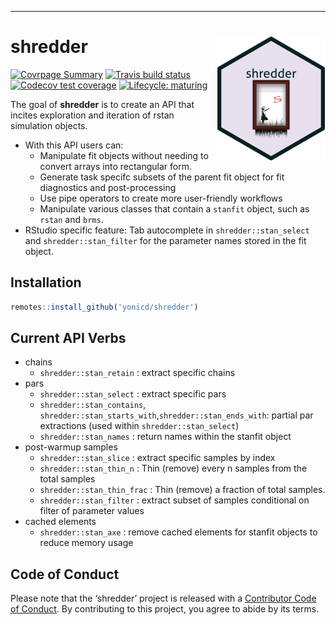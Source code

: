 
<!-- README.md is generated from README.Rmd. Please edit that file -->

<hr>

# shredder <img src="man/figures/logo_ribbon.png" align="right" class="logo"/>

<!-- badges: start -->

[![Covrpage
Summary](https://img.shields.io/badge/covrpage-Last_Build_2020_06_17-brightgreen.svg)](http://tinyurl.com/s3fr6gn)
[![Travis build
status](https://travis-ci.org/yonicd/shredder.svg?branch=master)](https://travis-ci.org/yonicd/shredder)
[![Codecov test
coverage](https://codecov.io/gh/yonicd/shredder/branch/master/graph/badge.svg)](https://codecov.io/gh/yonicd/shredder?branch=master)
[![Lifecycle:
maturing](https://img.shields.io/badge/lifecycle-maturing-blue.svg)](https://www.tidyverse.org/lifecycle/#maturing)
<!-- badges: end -->

The goal of **shredder** is to create an API that incites exploration
and iteration of rstan simulation objects.

  - With this API users can:
      - Manipulate fit objects without needing to convert arrays into
        rectangular form.
      - Generate task specifc subsets of the parent fit object for fit
        diagnostics and post-processing
      - Use pipe operators to create more user-friendly workflows
      - Manipulate various classes that contain a `stanfit` object, such
        as `rstan` and `brms`.
  - RStudio specific feature: Tab autocomplete in
    `shredder::stan_select` and `shredder::stan_filter` for the
    parameter names stored in the fit object.

## Installation

``` r
remotes::install_github('yonicd/shredder')
```

## Current API Verbs

  - chains
      - `shredder::stan_retain` : extract specific chains
  - pars
      - `shredder::stan_select` : extract specific pars
      - `shredder::stan_contains`,
        `shredder::stan_starts_with`,`shredder::stan_ends_with`: partial
        par extractions (used within `shredder::stan_select`)
      - `shredder::stan_names` : return names within the stanfit object
  - post-warmup samples
      - `shredder::stan_slice` : extract specific samples by index
      - `shredder::stan_thin_n` : Thin (remove) every n samples from the
        total samples
      - `shredder::stan_thin_frac` : Thin (remove) a fraction of total
        samples.
      - `shredder::stan_filter` : extract subset of samples conditional
        on filter of parameter values
  - cached elements
      - `shredder::stan_axe` : remove cached elements for stanfit
        objects to reduce memory usage

## Code of Conduct

Please note that the ‘shredder’ project is released with a [Contributor
Code of Conduct](CODE_OF_CONDUCT.md). By contributing to this project,
you agree to abide by its terms.
